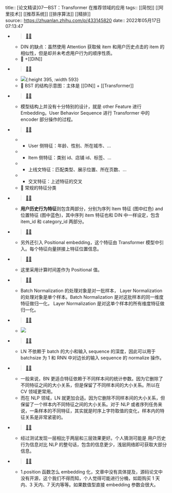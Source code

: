 title:: [论文精读]07—BST：Transformer 在推荐领域的应用
tags:: [[简悦]] [[阿里技术]]  [[推荐系统]]  [[排序算法]]  [[精排]]  
source:: https://zhuanlan.zhihu.com/p/433145820
date:: 2022年05月17日 07:13:47

- > [📌](<http://localhost:7026/pdf/[论文精读]07—BST：Transformer 在推荐领域的应用#id=1652742827311>)[🌐](<>)
	- DIN 的缺点：虽然使用 Attention 获取候 item 和用户历史点击的 item 的相似性，但是却并未考虑用户行为的顺序性质。
	- 📝 +[[DIN]]
- > [📌](<http://localhost:7026/pdf/[论文精读]07—BST：Transformer 在推荐领域的应用#id=1652747436922>)[🌐](<>)
	- ![](https://pic1.zhimg.com/v2-bd98c1865ac7f4c04c549835a8173b3c_r.jpg){:height 395, :width 593}
	- 📝 BST 的结构示意图：主体是 [[DIN]] + [[Transformer]]
- > [📌](<http://localhost:7026/pdf/[论文精读]07—BST：Transformer 在推荐领域的应用#id=1652742885833>)[🌐](<>)
	- 模型结构上并没有十分特别的设计，就是 other Feature 进行 Embedding。User Behavior Sequence 进行 Transformer 中的 encoder 部分操作的过程。
- > [📌](<http://localhost:7026/pdf/[论文精读]07—BST：Transformer 在推荐领域的应用#id=1652742923481>)[🌐](<>)
	- *   User 侧特征：年龄、性别、所在城市、...
	- *   Item 侧特征：类别 id、店铺 id、标签、...
	- *   上线文特征：匹配类型、展示位置、所在页数、...
	- *   交叉特征：上述特征的交叉
	- 📝 常规的特征分类
- > [📌](<http://localhost:7026/pdf/[论文精读]07—BST：Transformer 在推荐领域的应用#id=1652742989181>)[🌐](<>)
	- **用户历史行为特征**则包含两部分，分别为序列 Item 特征 (图中红色) and 位置特征 (图中蓝色)，其中序列 item 特征也和 DIN 中一样设定，包含 item_id 和 category_id 两部分。
- > [📌](<http://localhost:7026/pdf/[论文精读]07—BST：Transformer 在推荐领域的应用#id=1652743019396>)[🌐](<>)
	- 另外还引入 Positional embedding，这个特征由 Transformer 模型中引入。每个特征向量拼接上特征位置信息。
- > [📌](<http://localhost:7026/pdf/[论文精读]07—BST：Transformer 在推荐领域的应用#id=1652743182499>)[🌐](<>)
	- 这里采用计算时间差作为 Positional 值。
- > [📌](<http://localhost:7026/pdf/[论文精读]07—BST：Transformer 在推荐领域的应用#id=1652743406731>)[🌐](<>)
	- Batch Normalization 的处理对象是对一批样本， Layer Normalization 的处理对象是单个样本。Batch Normalization 是对这批样本的同一维度特征做归一化， Layer Normalization 是对这单个样本的所有维度特征做归一化。
- > [📌](<http://localhost:7026/pdf/[论文精读]07—BST：Transformer 在推荐领域的应用#id=1652743262180>)[🌐](<>)
	- ![](https://pic4.zhimg.com/v2-5e02819da020fb24adb66ee002cd277f_r.jpg)
- > [📌](<http://localhost:7026/pdf/[论文精读]07—BST：Transformer 在推荐领域的应用#id=1652743422007>)[🌐](<>)
	- LN 不依赖于 batch 的大小和输入 sequence 的深度，因此可以用于 batchsize 为 1 和 RNN 中对边长的输入 sequence 的 normalize 操作。
- > [📌](<http://localhost:7026/pdf/[论文精读]07—BST：Transformer 在推荐领域的应用#id=1652743469907>)[🌐](<>)
	- 一般来说，BN 更适合特征依赖于不同样本间的统计参数。因为它删除了不同特征之间的大小关系，但是保留了不同样本间的大小关系。所以在 CV 领域更常用。
	- 而在 NLP 领域，LN 就更加合适。因为它删除不同样本间的大小关系，但保留了一个样本内不同特征之间的大小关系。对于 NLP 或者序列任务来说，一条样本的不同特征，其实就是时序上字符取值的变化，样本内的特征关系是非常紧密的。
- > [📌](<http://localhost:7026/pdf/[论文精读]07—BST：Transformer 在推荐领域的应用#id=1652743488587>)[🌐](<>)
	- 经过测试发现一层相比于两层和三层效果更好。个人猜测可能是 用户历史行为信息对比 NLP 的整句话，包含的信息更少，浅层网络即可获取大部分信息。
- > [📌](<http://localhost:7026/pdf/[论文精读]07—BST：Transformer 在推荐领域的应用#id=1652743550336>)[🌐](<>)
	- 1.position 函数怎么 embedding 化，文章中没有具体提及，源码论文中没有开源，这个我们不得而知，个人觉得可能进行分桶，如距购买 1 天内、3 天内、7 天内等等。如果数值型直接 embedding 参数会很大。